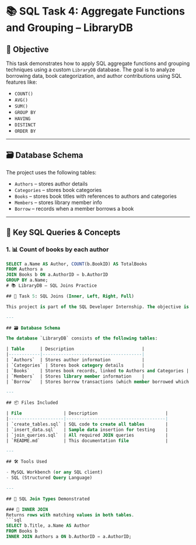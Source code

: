 # 📚 SQL Task 4: Aggregate Functions and Grouping – LibraryDB

## 🎯 Objective

This task demonstrates how to apply SQL aggregate functions and grouping techniques using a custom `LibraryDB` database. The goal is to analyze borrowing data, book categorization, and author contributions using SQL features like:

- `COUNT()`
- `AVG()`
- `SUM()`
- `GROUP BY`
- `HAVING`
- `DISTINCT`
- `ORDER BY`

---

## 🗃️ Database Schema

The project uses the following tables:

- `Authors` – stores author details
- `Categories` – stores book categories
- `Books` – stores book titles with references to authors and categories
- `Members` – stores library member info
- `Borrow` – records when a member borrows a book

---

## 🧠 Key SQL Queries & Concepts

### 1. 📊 Count of books by each author
```sql
SELECT a.Name AS Author, COUNT(b.BookID) AS TotalBooks
FROM Authors a
JOIN Books b ON a.AuthorID = b.AuthorID
GROUP BY a.Name;
# 📚 LibraryDB – SQL Joins Practice

## 🎯 Task 5: SQL Joins (Inner, Left, Right, Full)

This project is part of the SQL Developer Internship. The objective is to demonstrate proficiency in using various types of SQL JOINs by building and querying a Library Management System database.

---

## 🗃️ Database Schema

The database `LibraryDB` consists of the following tables:

| Table      | Description                          |
|------------|--------------------------------------|
| `Authors`  | Stores author information            |
| `Categories` | Stores book category details       |
| `Books`    | Stores book records, linked to Authors and Categories |
| `Members`  | Stores library member information    |
| `Borrow`   | Stores borrow transactions (which member borrowed which book, and when) |

---

## 📦 Files Included

| File                | Description                          |
|---------------------|--------------------------------------|
| `create_tables.sql` | SQL code to create all tables        |
| `insert_data.sql`   | Sample data insertion for testing    |
| `join_queries.sql`  | All required JOIN queries            |
| `README.md`         | This documentation file              |

---

## 🛠️ Tools Used

- MySQL Workbench (or any SQL client)
- SQL (Structured Query Language)

---

## 🔗 SQL Join Types Demonstrated

### 🔹 INNER JOIN
Returns rows with matching values in both tables.
```sql
SELECT b.Title, a.Name AS Author
FROM Books b
INNER JOIN Authors a ON b.AuthorID = a.AuthorID;
